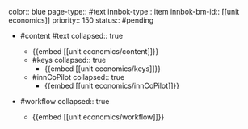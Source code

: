 color:: blue
page-type:: #text
innbok-type:: item
innbok-bm-id:: [[unit economics]]
priority:: 150
status:: #pending

- #content #text
  collapsed:: true
	- {{embed [[unit economics/content]]}}
  - #keys
    collapsed:: true
	  - {{embed [[unit economics/keys]]}}
  - #innCoPilot
    collapsed:: true
	  - {{embed [[unit economics/innCoPilot]]}}

- #workflow
  collapsed:: true
	- {{embed [[unit economics/workflow]]}}

